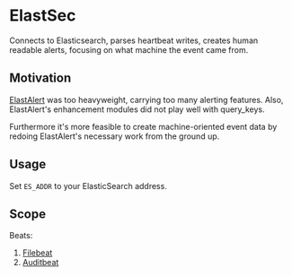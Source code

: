 # ElastSec

Connects to Elasticsearch, parses heartbeat writes, creates human readable alerts, focusing on what machine the event came from.

## Motivation

[ElastAlert](https://github.com/Yelp/elastalert) was too heavyweight, carrying too many alerting features. Also, ElastAlert's enhancement modules did not play well
with query_keys.

Furthermore it's more feasible to create machine-oriented event data by redoing ElastAlert's necessary work from the ground up.

## Usage

Set `ES_ADDR` to your ElasticSearch address.

## Scope

Beats:

1. [Filebeat](https://www.elastic.co/products/beats/filebeat)
2. [Auditbeat](https://www.elastic.co/products/beats/auditbeat)
